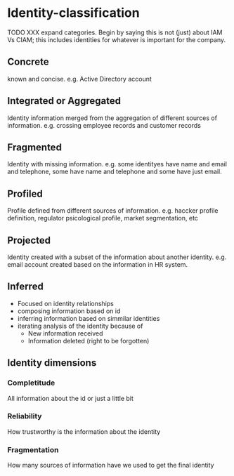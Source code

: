 # Identity-classification

TODO XXX expand categories. Begin by saying this is not (just) about IAM Vs CIAM; this includes identities for whatever is important for the company.

## Concrete
known and concise. e.g. Active Directory account

## Integrated or Aggregated
Identity information merged from the aggregation of different sources of information. e.g. crossing employee records and customer records

## Fragmented
Identity with missing information. e.g. some identityes have name and email and telephone, some have name and telephone and some have just email.

## Profiled
Profile defined from different sources of information. e.g. haccker profile definition, regulator psicological profile, market segmentation, etc

## Projected
Identity created with a subset of the information about another identity. e.g. email account created based on the information in HR system.

## Inferred

- Focused on identity relationships
- composing information based on id
- inferring information based on simmilar identities
- iterating analysis of the identity because of
  + New information received
  + Information deleted (right to be forgotten)

## Identity dimensions

### Completitude
All information about the id or just a little bit

### Reliability
How trustworthy is the information about the identity

### Fragmentation
How many sources of information have we used to get the final identity
